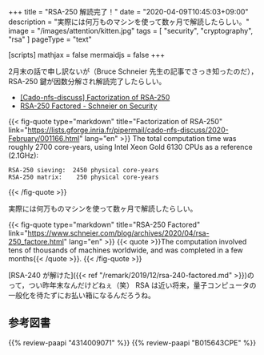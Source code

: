 +++
title = "RSA-250 解読完了！"
date =  "2020-04-09T10:45:03+09:00"
description = "実際には何万ものマシンを使って数ヶ月で解読したらしい。"
image = "/images/attention/kitten.jpg"
tags = [ "security", "cryptography", "rsa" ]
pageType = "text"

[scripts]
  mathjax = false
  mermaidjs = false
+++

2月末の話で申し訳ないが（Bruce Schneier 先生の記事でさっき知ったのだ）， RSA-250 鍵が因数分解され解読完了したらしい。

- [[Cado-nfs-discuss] Factorization of RSA-250](https://lists.gforge.inria.fr/pipermail/cado-nfs-discuss/2020-February/001166.html)
- [RSA-250 Factored - Schneier on Security](https://www.schneier.com/blog/archives/2020/04/rsa-250_factore.html)

{{< fig-quote type="markdown" title="Factorization of RSA-250" link="https://lists.gforge.inria.fr/pipermail/cado-nfs-discuss/2020-February/001166.html" lang="en" >}}
The total computation time was roughly 2700 core-years, using Intel Xeon
Gold 6130 CPUs as a reference (2.1GHz):

```
RSA-250 sieving:  2450 physical core-years
RSA-250 matrix:    250 physical core-years
```
{{< /fig-quote >}}

実際には何万ものマシンを使って数ヶ月で解読したらしい。

{{< fig-quote type="markdown" title="RSA-250 Factored" link="https://www.schneier.com/blog/archives/2020/04/rsa-250_factore.html" lang="en" >}}
{{< quote >}}The computation involved tens of thousands of machines worldwide, and was completed in a few months{{< /quote >}}.
{{< /fig-quote >}}

[RSA-240 が解けた]({{< ref "/remark/2019/12/rsa-240-factored.md" >}})のって，つい昨年末なんだけどねぇ（笑） RSA は近い将来，量子コンピュータの一般化を待たずにお払い箱になるんだろうね。

## 参考図書

{{% review-paapi "4314009071" %}} <!-- 暗号化 プライバシーを救った反乱者たち -->
{{% review-paapi "B015643CPE" %}} <!-- 暗号技術入門 第3版 -->
